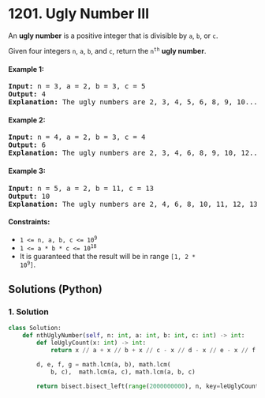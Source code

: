 # 1201. Ugly Number III
An **ugly number** is a positive integer that is divisible by `a`, `b`, or `c`.

Given four integers `n`, `a`, `b`, and `c`, return the <code>n<sup>th</sup></code> **ugly number**.

#### Example 1:
<pre>
<strong>Input:</strong> n = 3, a = 2, b = 3, c = 5
<strong>Output:</strong> 4
<strong>Explanation:</strong> The ugly numbers are 2, 3, 4, 5, 6, 8, 9, 10... The 3rd is 4.
</pre>

#### Example 2:
<pre>
<strong>Input:</strong> n = 4, a = 2, b = 3, c = 4
<strong>Output:</strong> 6
<strong>Explanation:</strong> The ugly numbers are 2, 3, 4, 6, 8, 9, 10, 12... The 4th is 6.
</pre>

#### Example 3:
<pre>
<strong>Input:</strong> n = 5, a = 2, b = 11, c = 13
<strong>Output:</strong> 10
<strong>Explanation:</strong> The ugly numbers are 2, 4, 6, 8, 10, 11, 12, 13... The 5th is 10.
</pre>

#### Constraints:
* <code>1 <= n, a, b, c <= 10<sup>9</sup></code>
* <code>1 <= a * b * c <= 10<sup>18</sup></code>
* It is guaranteed that the result will be in range <code>[1, 2 * 10<sup>9</sup>]</code>.

## Solutions (Python)

### 1. Solution
```Python
class Solution:
    def nthUglyNumber(self, n: int, a: int, b: int, c: int) -> int:
        def leUglyCount(x: int) -> int:
            return x // a + x // b + x // c - x // d - x // e - x // f + x // g

        d, e, f, g = math.lcm(a, b), math.lcm(
            b, c),  math.lcm(a, c), math.lcm(a, b, c)

        return bisect.bisect_left(range(2000000000), n, key=leUglyCount)
```

